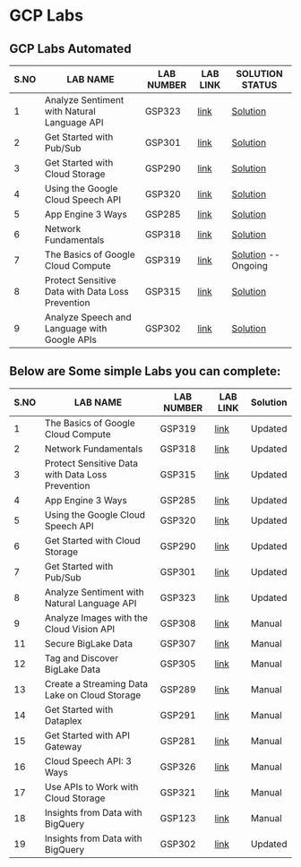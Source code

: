 # GCP Labs

## GCP Labs Automated 

| S.NO | LAB NAME | LAB NUMBER | LAB LINK | SOLUTION STATUS |
|------|----------|------------|----------|-----------------|
| 1 | Analyze Sentiment with Natural Language API | GSP323 | [link](<https://www.cloudskillsboost.google/quests/323>) | [Solution](<https://github.com/Yesh2307/GCP_Labs/blob/main/NLP_Sentimental.txt>)
| 2 | Get Started with Pub/Sub | GSP301 | [link](<https://www.cloudskillsboost.google/quests/301>) | [Solution](<https://github.com/Yesh2307/GCP_Labs/blob/main/Get_Start_PubSUB.txt>)
| 3 | Get Started with Cloud Storage | GSP290 | [link](<https://www.cloudskillsboost.google/quests/290>) | [Solution](<https://github.com/Yesh2307/GCP_Labs/blob/main/GET_Start_Storage.txt>)
| 4 | Using the Google Cloud Speech API | GSP320 | [link](<https://www.cloudskillsboost.google/quests/320>) | [Solution](<https://github.com/Yesh2307/GCP_Labs/blob/main/Cloud_Speech_API.txt>)
| 5 | App Engine 3 Ways| GSP285 | [link](<https://www.cloudskillsboost.google/quests/285>) | [Solution](<https://github.com/Yesh2307/GCP_Labs/edit/main/App_Engine_3_Ways.txt>)
| 6 | Network Fundamentals | GSP318 | [link](<https://www.cloudskillsboost.google/quests/318>) | [Solution](<https://github.com/Yesh2307/GCP_Labs/blob/main/Netwrok_Funda.txt>)
| 7 |  The Basics of Google Cloud Compute | GSP319 | [link](<https://www.cloudskillsboost.google/quests/319>) | [Solution](<https://github.com/Yesh2307/GCP_Labs/blob/main/Basic_compute_cloud.txt>) -- Ongoing
| 8 | Protect Sensitive Data with Data Loss Prevention | GSP315 | [link](<https://www.cloudskillsboost.google/quests/315>) | [Solution](<https://github.com/Yesh2307/GCP_Labs/blob/main/Protect_data_sensitive_data.txt>)
| 9 | Analyze Speech and Language with Google APIs | GSP302 | [link](<https://www.cloudskillsboost.google/quests/302>) | [Solution](<https://github.com/Yesh2307/GCP_Labs/blob/main/Analyze%20Speech%20.txt>)



## Below are Some simple Labs you can complete: 


| S.NO | LAB NAME | LAB NUMBER | LAB LINK| Solution | 
|------|----------|------------|----------|-----------------|
| 1 | The Basics of Google Cloud Compute | GSP319 | [link](<https://www.cloudskillsboost.google/quests/319>) | Updated | 
| 2 | Network Fundamentals | GSP318 | [link](<https://www.cloudskillsboost.google/quests/318>) | Updated | 
| 3 | Protect Sensitive Data with Data Loss Prevention | GSP315 | [link](<https://www.cloudskillsboost.google/quests/315>)  | Updated | 
| 4 | App Engine 3 Ways| GSP285 | [link](<https://www.cloudskillsboost.google/quests/285>) | Updated |
| 5 | Using the Google Cloud Speech API | GSP320 | [link](<https://www.cloudskillsboost.google/quests/320>) | Updated |
| 6 |  Get Started with Cloud Storage | GSP290 | [link](<https://www.cloudskillsboost.google/quests/290>)  | Updated |
| 7 | Get Started with Pub/Sub | GSP301 | [link](<https://www.cloudskillsboost.google/quests/301>) | Updated |
| 8 | Analyze Sentiment with Natural Language API | GSP323 | [link](<https://www.cloudskillsboost.google/quests/323>) | Updated |
| 9 | Analyze Images with the Cloud Vision API  | GSP308 | [link](<https://www.cloudskillsboost.google/quests/308>) | Manual |
| 11 | Secure BigLake Data  | GSP307 | [link](<https://www.cloudskillsboost.google/quests/307>) | Manual |
| 12 | Tag and Discover BigLake Data  | GSP305| [link](<https://www.cloudskillsboost.google/quests/305>) | Manual |
| 13 | Create a Streaming Data Lake on Cloud Storage  | GSP289| [link](<https://www.cloudskillsboost.google/quests/289>) | Manual |
| 14 | Get Started with Dataplex | GSP291 | [link](<https://www.cloudskillsboost.google/quests/291>) | Manual |
| 15 | Get Started with API Gateway | GSP281 | [link](<https://www.cloudskillsboost.google/quests/281>) | Manual |
| 16 | Cloud Speech API: 3 Ways | GSP326 | [link](<https://www.cloudskillsboost.google/quests/326>) | Manual |
| 17 | Use APIs to Work with Cloud Storage | GSP321 | [link](<https://www.cloudskillsboost.google/quests/321>) | Manual |
| 18 | Insights from Data with BigQuery | GSP123 | [link](<https://www.cloudskillsboost.google/quests/123>) | Manual |
| 19 | Insights from Data with BigQuery | GSP302 | [link](<https://www.cloudskillsboost.google/quests/302>) | Updated |




   







  

  


  

  
